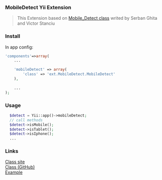 ### MobileDetect Yii Extension
> This Extension based on [Mobile_Detect class](https://github.com/serbanghita/Mobile-Detect) writed by Serban Ghita and Victor Stanciu

### Install
In app config:
```php
'components'=>array(
    ...

    'mobileDetect' => array(
        'class' => 'ext.MobileDetect.MobileDetect'
    ),
    
    ...
);
```

### Usage
```php
  $detect = Yii::app()->mobileDetect;
  // call methods
  $detect->isMobile();
  $detect->isTablet();
  $detect->isIphone();
  ...
```

### Links
[Class site](http://mobiledetect.net/)<br/>
[Class (GitHub)](https://github.com/serbanghita/Mobile-Detect)<br/>
[Example](http://iamsalnikov.ru/examples/mobileDetect)
